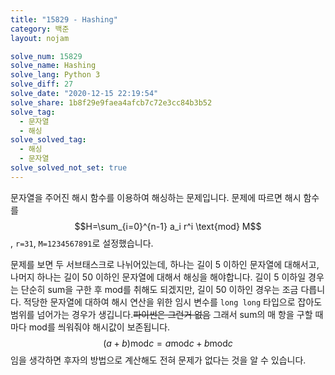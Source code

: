 ```yaml
---
title: "15829 - Hashing"
category: 백준
layout: nojam

solve_num: 15829
solve_name: Hashing
solve_lang: Python 3
solve_diff: 27
solve_date: "2020-12-15 22:19:54"
solve_share: 1b8f29e9faea4afcb7c72e3cc84b3b52
solve_tag:
  - 문자열
  - 해싱
solve_solved_tag:
  - 해싱
  - 문자열
solve_solved_not_set: true
---
```


문자열을 주어진 해시 함수를 이용하여 해싱하는 문제입니다. 문제에 따르면 해시 함수를 $$H=\sum_{i=0}^{n-1} a_i r^i \text{mod} M$$, `r=31`, `M=1234567891`로 설정했습니다.

문제를 보면 두 서브태스크로 나뉘어있는데, 하나는 길이 5 이하인 문자열에 대해서고, 나머지 하나는 길이 50 이하인 문자열에 대해서 해싱을 해야합니다. 길이 5 이하일 경우는 단순히 sum을 구한 후 mod를 취해도 되겠지만, 길이 50 이하인 경우는 조금 다릅니다. 적당한 문자열에 대하여 해시 연산을 위한 임시 변수를 `long long` 타입으로 잡아도 범위를 넘어가는 경우가 생깁니다.~~파이썬은 그런거 없음~~ 그래서 sum의 매 항을 구할 때마다 mod를 씌워줘야 해시값이 보존됩니다. $$(a+b) \text{mod} c=a \text{mod} c + b \text{mod} c$$임을 생각하면 후자의 방법으로 계산해도 전혀 문제가 없다는 것을 알 수 있습니다.
